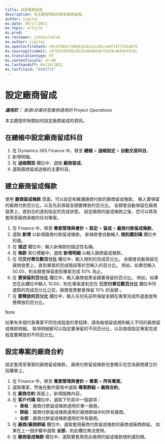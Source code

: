 ```yaml
---
title: 設定廠商留成
description: 本主題說明如何設定廠商留成。
author: sigitac
ms.date: 09/27/2021
ms.topic: article
ms.prod: ''
ms.reviewer: johnmichalak
ms.author: sigitac
ms.openlocfilehash: e0cd7669c7d6b916261e2c85cce0f24ff241a075
ms.sourcegitcommit: c0792bd65d92db25e0e8864879a19c4b93efb10c
ms.translationtype: HT
ms.contentlocale: zh-HK
ms.lasthandoff: 04/14/2022
ms.locfileid: "8583731"
---
```

# <a name="set-up-vendor-retention"></a>設定廠商留成

_**適用於：** 資源/非庫存型案例適用的 Project Operations_

本主題提供有關如何設定廠商留成的資訊。

## <a name="set-up-a-vendor-retention-account-in-general-ledger"></a>在總帳中設定廠商留成科目

1. 在 Dynamics 365 Finance 中，移至 **總帳** > **過帳設定** > **自動交易科目**。
2. 新增明細。
3. 在 **過帳類型** 欄位中，選取 **廠商留成**。
4. 選取廠商留成過帳的主要科目。

## <a name="create-vendor-retention-terms"></a>建立廠商留成條款

使用 **廠商留成條款** 頁面，可以設定和維護廠商付款的廠商留成條款。 輸入要保留的廠商付款百分比，以及先前保留金額要釋放的百分比。 金額會自動保留在廠商發票上，直到合約達到指定的完成狀態。 設定廠商的留成條款之後，您可以將其套用至廠商承擔的任何專案。

1. 在 Finance 中，移至 **專案管理與會計** > **設定** > **留成** > **廠商付款留成條款**。
2. 選取 **新增** 以新增廠商付款留成條款。 新條款會自動輸入 **規則識別碼** 欄位中的值。 
3. 在 **描述** 欄位中，輸入新條款的描述性名稱。
4. 在 **條款** 索引標籤中，選取 **新增明細** 以輸入廠商留成條款。
5. 在 **已交付單位數百分比** 欄位中，輸入規則的完成百分比。 金額會自動保留在廠商發票上，直到專案的完成階段等於您輸入的百分比。 例如，如果您輸入 50.00，則金額會保留直到專案完成 50% 為止。
6. 在 **要保留的百分比** 欄位中，輸入廠商發票金額要保留的百分比。 例如，如果您在此欄位中輸入 10.00，則在專案達到您在 **已交付單位數百分比** 欄位中所選取的完成百分比之前，廠商發票都會保留 10% 的金額 。
7. 在 **要釋放的百分比** 欄位中，輸入任何先前所保留金額在專案完成所選進度時應釋放的百分比。

> [!NOTE]
> 如果有多個代表專案不同完成程度的里程碑，請為每個留成規則輸入不同的廠商留成條款明細。 每項明細都可以指定要保留的不同百分比，以及每個指定專案完成程度要釋放的不同百分比。

## <a name="set-up-a-vendor-agreement-for-the-project"></a>設定專案的廠商合約

設定套用至專案的廠商留成條款。 廠商付款留成條款也會顯示在您為廠商建立的採購單上。

1. 在 Finance 中，移至 **專案管理與會計** > **專案** > **所有專案**。 
2. 選取專案，然後在動作窗格中選取 **專案群組** > **廠商合約**。
3. 在 **廠商合約** 頁面上，新增服務內容。
4. 在 **客戶代碼** 欄位中，選取下列其中一個選項：
   - **表格**：廠商付款留成條款適用於單一廠商。
   - **群組**：廠商付款留成條款適用於廠商群組中的所有廠商。
   - **全部**：廠商付款留成條款適用於所有廠商。
5. 在 **廠商/廠商群組** 欄位中，選取套用廠商付款留成條款的廠商或廠商群組。 如果在上一個步驟中選取 **全部**，則此欄位無法使用。
6. 在 **廠商留成條款** 欄位中，選取要套用至此廠商的留成條款規則識別碼。

